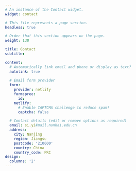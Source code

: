 ```yaml
---
# An instance of the Contact widget.
widget: contact

# This file represents a page section.
headless: true

# Order that this section appears on the page.
weight: 130

title: Contact
subtitle:

content:
  # Automatically link email and phone or display as text?
  autolink: true
  
  # Email form provider
  form:
    provider: netlify
    formspree:
      id:
    netlify:
      # Enable CAPTCHA challenge to reduce spam?
      captcha: false

  # Contact details (edit or remove options as required)
  email: si.yi#mail.nankai.edu.cn
  address:
    city: Nanjing
    region: Jiangsu
    postcode: '210000'
    country: China
    country_code: PRC
design:
  columns: '2'
---
```

